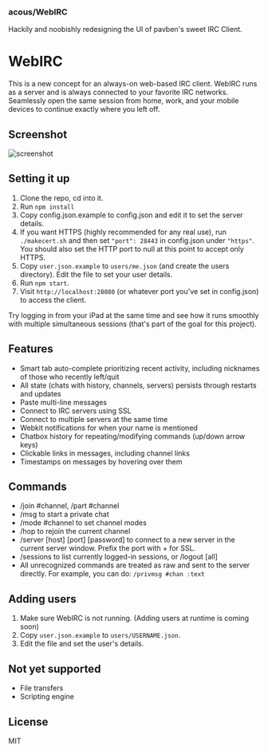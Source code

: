 ### acous/WebIRC

Hackily and noobishly redesigning the UI of pavben's sweet IRC Client.

# WebIRC

This is a new concept for an always-on web-based IRC client. WebIRC runs as a server and is always connected to your favorite IRC networks. Seamlessly open the same session from home, work, and your mobile devices to continue exactly where you left off.

## Screenshot
![screenshot](https://f.cloud.github.com/assets/2124408/2074550/7bb2bcf8-8d7c-11e3-9a03-56133d9379ff.png)


## Setting it up

1. Clone the repo, cd into it.
2. Run `npm install`
3. Copy config.json.example to config.json and edit it to set the server details.
4. If you want HTTPS (highly recommended for any real use), run `./makecert.sh` and then set `"port": 28443` in config.json under `"https"`. You should also set the HTTP port to null at this point to accept only HTTPS.
5. Copy `user.json.example` to `users/me.json` (and create the users directory). Edit the file to set your user details.
6. Run `npm start`.
7. Visit `http://localhost:28080` (or whatever port you've set in config.json) to access the client.

Try logging in from your iPad at the same time and see how it runs smoothly with multiple simultaneous sessions (that's part of the goal for this project).

## Features

* Smart tab auto-complete prioritizing recent activity, including nicknames of those who recently left/quit
* All state (chats with history, channels, servers) persists through restarts and updates
* Paste multi-line messages
* Connect to IRC servers using SSL
* Connect to multiple servers at the same time
* Webkit notifications for when your name is mentioned
* Chatbox history for repeating/modifying commands (up/down arrow keys)
* Clickable links in messages, including channel links
* Timestamps on messages by hovering over them

## Commands

* /join #channel, /part #channel
* /msg <nick> <text> to start a private chat
* /mode #channel <modes> to set channel modes
* /hop to rejoin the current channel
* /server [host] [port] [password] to connect to a new server in the current server window. Prefix the port with + for SSL.
* /sessions to list currently logged-in sessions, or /logout [all]
* All unrecognized commands are treated as raw and sent to the server directly. For example, you can do: `/privmsg #chan :text`

## Adding users

1. Make sure WebIRC is not running. (Adding users at runtime is coming soon)
2. Copy `user.json.example` to `users/USERNAME.json`.
3. Edit the file and set the user's details.

## Not yet supported
* File transfers
* Scripting engine

## License
MIT
